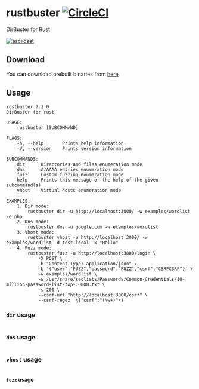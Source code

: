 # rustbuster [![CircleCI](https://circleci.com/gh/phra/rustbuster.svg?style=svg)](https://circleci.com/gh/phra/rustbuster)

DirBuster for Rust

[![asciicast](https://asciinema.org/a/ymyCFj4NBRukQIEcjjzK9JYEU.svg)](https://asciinema.org/a/ymyCFj4NBRukQIEcjjzK9JYEU)

## Download

You can download prebuilt binaries from [here](https://github.com/phra/rustbuster/releases).

## Usage

```shell
rustbuster 2.1.0
DirBuster for rust

USAGE:
    rustbuster [SUBCOMMAND]

FLAGS:
    -h, --help       Prints help information
    -V, --version    Prints version information

SUBCOMMANDS:
    dir      Directories and files enumeration mode
    dns      A/AAAA entries enumeration mode
    fuzz     Custom fuzzing enumeration mode
    help     Prints this message or the help of the given subcommand(s)
    vhost    Virtual hosts enumeration mode

EXAMPLES:
    1. Dir mode:
        rustbuster dir -u http://localhost:3000/ -w examples/wordlist -e php
    2. Dns mode:
        rustbuster dns -u google.com -w examples/wordlist
    3. Vhost mode:
        rustbuster vhost -u http://localhost:3000/ -w examples/wordlist -d test.local -x "Hello"
    4. Fuzz mode:
        rustbuster fuzz -u http://localhost:3000/login \
            -X POST \
            -H "Content-Type: application/json" \
            -b '{"user":"FUZZ","password":"FUZZ","csrf":"CSRFCSRF"}' \
            -w examples/wordlist \
            -w /usr/share/seclists/Passwords/Common-Credentials/10-million-password-list-top-10000.txt \
            -s 200 \
            --csrf-url "http://localhost:3000/csrf" \
            --csrf-regex '\{"csrf":"(\w+)"\}'

```

### `dir` usage

```shell
```

### `dns` usage

```shell
```

### `vhost` usage

```shell
```

#### `fuzz` usage

```shell
```
